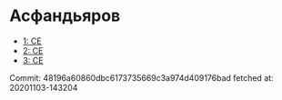 # Асфандьяров
- [1: CE](1.md)
- [2: CE](2.md)
- [3: CE](3.md)

Commit: 48196a60860dbc6173735669c3a974d409176bad
 fetched at: 20201103-143204
